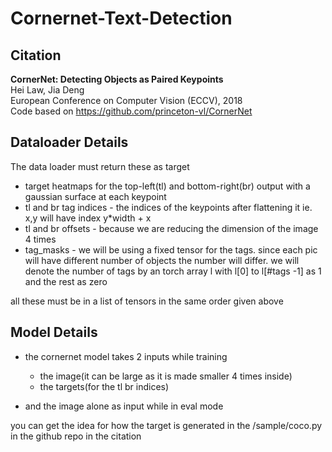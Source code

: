 # Cornernet-Text-Detection

## Citation
**CornerNet: Detecting Objects as Paired Keypoints**  
Hei Law, Jia Deng  
European Conference on Computer Vision (ECCV), 2018  
Code based on https://github.com/princeton-vl/CornerNet

## Dataloader Details
The data loader must return these as target
- target heatmaps for the top-left(tl) and bottom-right(br) output with a gaussian surface at each keypoint
- tl and br tag indices - the indices of the keypoints after flattening it ie. x,y will have index y*width + x  
- tl and br offsets - because we are reducing the dimension of the image 4 times
- tag_masks -  we will be using a fixed tensor for the tags. since each pic will have
different number of objects the number will differ. we will denote the number of tags
  by an torch array l with l[0] to l[#tags -1] as 1 and the rest as zero
  
all these must be in a list of tensors in the same order given above

## Model Details
- the cornernet model takes 2 inputs while training 
  - the image(it can be large as it is made smaller 4 times inside)
  - the targets(for the tl br indices)
  
- and the image alone as input while in eval mode


you can get the idea for how the target is generated in the 
/sample/coco.py in the github repo in the citation
